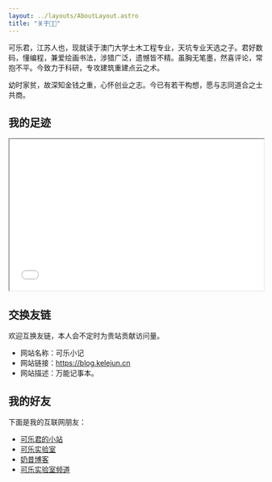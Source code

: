 ```yaml
---
layout: ../layouts/AboutLayout.astro
title: "关于🧑‍💻"
---
```


可乐君，江苏人也，现就读于澳门大学土木工程专业，天坑专业天选之子。君好数码，懂编程，兼爱绘画书法，涉猎广泛，遗憾皆不精。虽胸无笔墨，然喜评论，常抱不平。今致力于科研，专攻建筑重建点云之术。

幼时家贫，故深知金钱之重，心怀创业之志。今已有若干构想，愿与志同道合之士共商。  

## 我的足迹
<center><iframe scrolling=no style="min-height:300px !important;" src="/maps.html" width="100%"></iframe></center>

## 交换友链

欢迎互换友链，本人会不定时为贵站贡献访问量。
- 网站名称：可乐小记
- 网站链接：https://blog.kelejun.cn
- 网站描述：万能记事本。

## 我的好友

下面是我的互联网朋友：
- [可乐君的小站](https://kelejun.cn)
- [可乐实验室](https://edu.kelejun.cn)
- [奶昔博客](https://blog.xiaoayu.ren)
- [可乐实验室频道](https://memo.kelejun.cn)